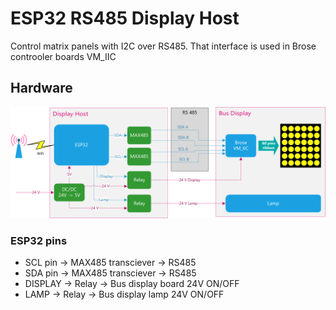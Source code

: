 # ESP32 RS485 Display Host

Control matrix panels with I2C over RS485. That interface is used in Brose controoler boards VM_IIC

## Hardware
![ESP32 with RS485 interface](./_img/ESP32_RS485.png?raw=true)

### ESP32 pins
- SCL pin -> MAX485 transciever -> RS485
- SDA pin -> MAX485 transciever -> RS485
- DISPLAY -> Relay -> Bus display board 24V ON/OFF
- LAMP    -> Relay -> Bus display lamp  24V ON/OFF